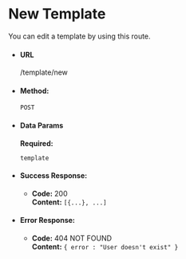 # New Template

You can edit a template by using this route.

* #### URL

  /template/new

* #### Method:

  `POST`

* #### Data Params

     **Required:**

   `template`

* #### Success Response:

  * **Code:** 200 <br />
    **Content:** `[{...}, ...]`

* #### Error Response:

  * **Code:** 404 NOT FOUND <br />
    **Content:** `{ error : "User doesn't exist" }`
